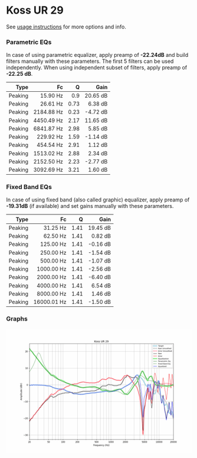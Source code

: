 # Koss UR 29
See [usage instructions](https://github.com/jaakkopasanen/AutoEq#usage) for more options and info.

### Parametric EQs
In case of using parametric equalizer, apply preamp of **-22.24dB** and build filters manually
with these parameters. The first 5 filters can be used independently.
When using independent subset of filters, apply preamp of **-22.25 dB**.

| Type    | Fc         |    Q | Gain     |
|--------:|-----------:|-----:|---------:|
| Peaking | 15.90 Hz   | 0.9  | 20.65 dB |
| Peaking | 26.61 Hz   | 0.73 | 6.38 dB  |
| Peaking | 2184.88 Hz | 0.23 | -4.72 dB |
| Peaking | 4450.49 Hz | 2.17 | 11.65 dB |
| Peaking | 6841.87 Hz | 2.98 | 5.85 dB  |
| Peaking | 229.92 Hz  | 1.59 | -1.14 dB |
| Peaking | 454.54 Hz  | 2.91 | 1.12 dB  |
| Peaking | 1513.02 Hz | 2.88 | 2.34 dB  |
| Peaking | 2152.50 Hz | 2.23 | -2.77 dB |
| Peaking | 3092.69 Hz | 3.21 | 1.60 dB  |

### Fixed Band EQs
In case of using fixed band (also called graphic) equalizer, apply preamp of **-19.31dB**
(if available) and set gains manually with these parameters.

| Type    | Fc          |    Q | Gain     |
|--------:|------------:|-----:|---------:|
| Peaking | 31.25 Hz    | 1.41 | 19.45 dB |
| Peaking | 62.50 Hz    | 1.41 | 0.82 dB  |
| Peaking | 125.00 Hz   | 1.41 | -0.16 dB |
| Peaking | 250.00 Hz   | 1.41 | -1.54 dB |
| Peaking | 500.00 Hz   | 1.41 | -1.07 dB |
| Peaking | 1000.00 Hz  | 1.41 | -2.56 dB |
| Peaking | 2000.00 Hz  | 1.41 | -6.40 dB |
| Peaking | 4000.00 Hz  | 1.41 | 6.54 dB  |
| Peaking | 8000.00 Hz  | 1.41 | 1.46 dB  |
| Peaking | 16000.01 Hz | 1.41 | -1.50 dB |

### Graphs
![](./Koss%20UR%2029.png)